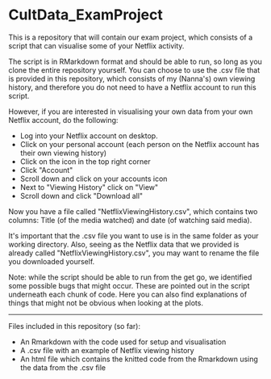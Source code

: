# CultData_ExamProject
This is a repository that will contain our exam project, which consists of a script that can visualise some of your Netflix activity.

The script is in RMarkdown format and should be able to run, so long as you clone the entire repository yourself. 
You can choose to use the .csv file that is provided in this repository, which consists of my (Nanna's) own viewing history, and therefore you do not need to have a Netflix account to run this script. 

However, if you are interested in visualising your own data from your own Netflix account, do the following:

- Log into your Netflix account on desktop. 
- Click on your personal account (each person on the Netflix account has their own viewing history)
- Click on the icon in the top right corner 
- Click "Account"
- Scroll down and click on your accounts icon
- Next to "Viewing History" click on "View"
- Scroll down and click "Download all" 

Now you have a file called "NetflixViewingHistory.csv", which contains two columns: Title (of the media watched) and date (of watching said media).

It's important that the .csv file you want to use is in the same folder as your working directory. 
Also, seeing as the Netflix data that we provided is already called "NetflixViewingHistory.csv", you may want to rename the file you downloaded yourself.

Note: while the script should be able to run from the get go, we identified some possible bugs that might occur. These are pointed out in the script underneath each chunk of code. Here you can also find explanations of things that might not be obvious when looking at the plots.

---
Files included in this repository (so far):

- An Rmarkdown with the code used for setup and visualisation
- A .csv file with an example of Netflix viewing  history
- An html file which contains the knitted code from the Rmarkdown using the data from the .csv file
